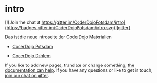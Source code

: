 # intro

[![Join the chat at https://gitter.im/CoderDojoPotsdam/intro](https://badges.gitter.im/CoderDojoPotsdam/intro.svg)][gitter]

Das ist die neue Introseite der CoderDojo Materialien

- [CoderDojo Potsdam](potsdam.html)

- [CoderDojo Dahlem](dahlem.html)

If you like to add new pages, translate or change something, [the documentation can help][documentation].
If you have any questions or like to get in touch, [join our chat on gitter][gitter].

[documentation]: https://github.com/CoderDojoPotsdam/intro/blob/master/_docs
[gitter]: https://gitter.im/CoderDojoPotsdam/intro?utm_source=badge&utm_medium=badge&utm_campaign=pr-badge&utm_content=badge
